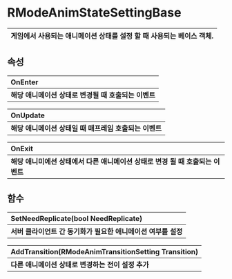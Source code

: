 # **RModeAnimStateSettingBase**

| **게임에서 사용되는 애니메이션 상태를 설정 할 때 사용되는 베이스 객체.** |
| :--- |
## **속성**

| **OnEnter** |
| :--- |
| **해당 애니메이션 상태로 변경될 때 호출되는 이벤트** |

| **OnUpdate** |
| :--- |
| **해당 애니메이션 상태일 때 매프레임 호출되는 이벤트** |

| **OnExit** |
| :--- |
| **해당 애니미에션 상태에서 다른 애니메이션 상태로 변경 될 때 호출되는 이벤트** |

## **함수**

| **SetNeedReplicate(bool NeedReplicate)** |
| :--- |
| **서버 클라이언트 간 동기화가 필요한 애니메이션 여부를 설정** |

| **AddTransition(RModeAnimTransitionSetting Transition)** |
| :--- |
| **다른 애니메이션 상태로 변경하는 전이 설정 추가** |

